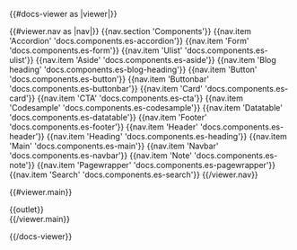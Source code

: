 {{#docs-viewer as |viewer|}}

  {{#viewer.nav as |nav|}}
    {{nav.section 'Components'}}
    {{nav.item 'Accordion' 'docs.components.es-accordion'}}
    {{nav.item 'Form' 'docs.components.es-form'}}
    {{nav.item 'Ulist' 'docs.components.es-ulist'}}
    {{nav.item 'Aside' 'docs.components.es-aside'}}
    {{nav.item 'Blog heading' 'docs.components.es-blog-heading'}}
    {{nav.item 'Button' 'docs.components.es-button'}}
    {{nav.item 'Buttonbar' 'docs.components.es-buttonbar'}}
    {{nav.item 'Card' 'docs.components.es-card'}}
    {{nav.item 'CTA' 'docs.components.es-cta'}}
    {{nav.item 'Codesample' 'docs.components.es-codesample'}}
    {{nav.item 'Datatable' 'docs.components.es-datatable'}}
    {{nav.item 'Footer' 'docs.components.es-footer'}}
    {{nav.item 'Header' 'docs.components.es-header'}}
    {{nav.item 'Heading' 'docs.components.es-heading'}}
    {{nav.item 'Main' 'docs.components.es-main'}}
    {{nav.item 'Navbar' 'docs.components.es-navbar'}}
    {{nav.item 'Note' 'docs.components.es-note'}}
    {{nav.item 'Pagewrapper' 'docs.components.es-pagewrapper'}}
    {{nav.item 'Search' 'docs.components.es-search'}}
  {{/viewer.nav}}

  {{#viewer.main}}
    <div class="docs-container">
      <div class="docs-section">
        {{outlet}}
      </div>
    </div>
  {{/viewer.main}}

{{/docs-viewer}}
